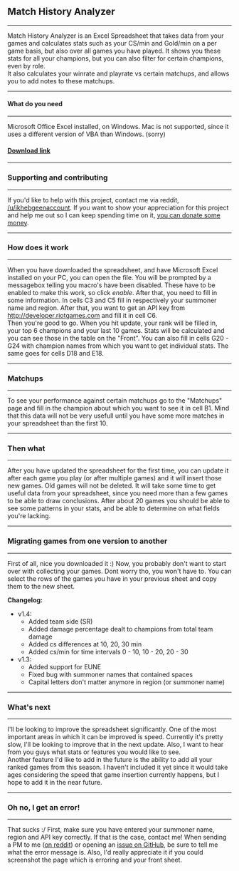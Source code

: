 ## Match History Analyzer  
****
Match History Analyzer is an Excel Spreadsheet that takes data from your games and calculates stats such as your CS/min and Gold/min on a per game basis, but also over all games you have played. It shows you these stats for all your champions, but you can also filter for certain champions, even by role.  
It also calculates your winrate and playrate vs certain matchups, and allows you to add notes to these matchups. 

****
#### What do you need
****
Microsoft Office Excel installed, on Windows. Mac is not supported, since it uses a different version of VBA than Windows. (sorry)

#### [Download link](https://github.com/ikhebgeenaccount/Excel-Match-History-Analyzer/releases/tag/1.3)

****
### Supporting and contributing
****
If you'd like to help with this project, contact me via reddit, [/u/ikhebgeenaccount](http://reddit.com/u/ikhebgeenaccount). If you want to show your appreciation for this project and help me out so I can keep spending time on it, [you can donate some money]().

****
### How does it work
****
When you have downloaded the spreadsheet, and have Microsoft Excel installed on your PC, you can open the file. You will be prompted by a messagebox telling you macro's have been disabled. These have to be enabled to make this work, so click *enable*. After that, you need to fill in some information. In cells C3 and C5 fill in respectively your summoner name and region. After that, you want to get an API key from http://developer.riotgames.com and fill it in cell C6.  
Then you're good to go. When you hit update, your rank will be filled in, your top 6 champions and your last 10 games. Stats will be calculated and you can see those in the table on the "Front". You can also fill in cells G20 - G24 with champion names from which you want to get individual stats. The same goes for cells D18 and E18.

****
### Matchups
****  
To see your performance against certain matchups go to the "Matchups" page and fill in the champion about which you want to see it in cell B1. Mind that this data will not be very usefull until you have some more matches in your spreadsheet than the first 10.

****
### Then what
****
After you have updated the spreadsheet for the first time, you can update it after each game you play (or after multiple games) and it will insert those new games. Old games will not be deleted. It will take some time to get useful data from your spreadsheet, since you need more than a few games to be able to draw conclusions. After about 20 games you should be able to see some patterns in your stats, and be able to determine on what fields you're lacking.

****
### Migrating games from one version to another
****
First of all, nice you downloaded it :) Now, you probably don't want to start over with collecting your games. Dont worry tho, you won't have to. You can select the rows of the games you have in your previous sheet and copy them to the new sheet.

**Changelog:**  
- v1.4:  
  - Added team side (SR)  
  - Added damage percentage dealt to champions from total team damage  
  - Added cs differences at 10, 20, 30 min  
  - Added cs/min for time intervals 0 - 10, 10 - 20, 20 - 30  
- v1.3:  
  - Added support for EUNE
  - Fixed bug with summoner names that contained spaces
  - Capital letters don't matter anymore in region (or summoner name)

****
### What's next
****
I'll be looking to improve the spreadsheet significantly. One of the most important areas in which it can be improved is speed. Currently it's pretty slow, I'll be looking to improve that in the next update. Also, I want to hear from you guys what stats or features you would like to see.  
Another feature I'd like to add in the future is the ability to add all your ranked games from this season. I haven't included it yet since it would take ages considering the speed that game insertion currently happens, but I hope to add it in the near future. 

****
### Oh no, I get an error!
****
That sucks :/ First, make sure you have entered your summoner name, region and API key correctly. If that is the case, contact me! When sending a PM to me ([on reddit](http://reddit.com/u/ikhebgeenaccount)) or opening an [issue on GitHub](https://github.com/ikhebgeenaccount/Excel-Match-History-Analyzer/issues), be sure to tell me what the error message is. Also, I'd really appreciate it if you could screenshot the page which is erroring and your front sheet.
